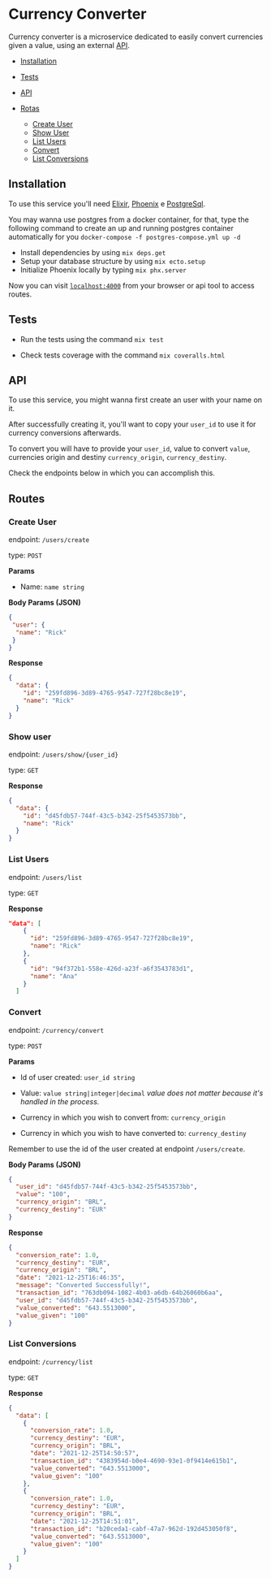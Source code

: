 # Currency Converter

Currency converter is a microservice dedicated to easily convert currencies given a value, using an external [API](https://exchangeratesapi.io/). 

* [Installation](https://github.com/ricksonoliveira/currency_converter#installation)
* [Tests](https://github.com/ricksonoliveira/currency_converter#tests)
* [API](https://github.com/ricksonoliveira/currency_converter#api)
* [Rotas](https://github.com/ricksonoliveira/currency_converter#routes)
  
  * [Create User](https://github.com/ricksonoliveira/currency_converter#create-user)
  * [Show User](https://github.com/ricksonoliveira/currency_converter#show-user)
  * [List Users](https://github.com/ricksonoliveira/currency_converter#list-users)
  * [Convert](https://github.com/ricksonoliveira/currency_converter#convert)
  * [List Conversions](https://github.com/ricksonoliveira/currency_converter#list-conversions)

## **Installation**

To use this service you'll need [Elixir](https://elixir-lang.org/install.html),
[Phoenix](https://hexdocs.pm/phoenix/installation.html) e [PostgreSql](https://www.postgresql.org/).

You may wanna use postgres from a docker container, for that, type the following command to create an up and running postgres container automatically for you `docker-compose -f postgres-compose.yml up -d`

* Install dependencies by using `mix deps.get`
* Setup your database structure by using `mix ecto.setup`
* Initialize Phoenix locally by typing `mix phx.server`

Now you can visit [`localhost:4000`](http://localhost:4000) from your browser or api tool to access routes.

## **Tests**

* Run the tests using the command `mix test`

* Check tests coverage with the command `mix coveralls.html`

## **API**

To use this service, you might wanna first create an user with your name on it.

After successfully creating it, you'll want to copy your `user_id` to use it for currency conversions afterwards.

To convert you will have to provide your `user_id`, value to convert `value`, currencies origin and destiny `currency_origin`, `currency_destiny`.

Check the endpoints below in which you can accomplish this.

## **Routes**

### **Create User**

endpoint: `/users/create`

type: `POST`

**Params**

* Name: `name string`

**Body Params (JSON)**

```json
{
 "user": {
  "name": "Rick"
 }
}
```

**Response**

```json
{
  "data": {
    "id": "259fd896-3d89-4765-9547-727f28bc8e19",
    "name": "Rick"
  }
}
```

### **Show user**

endpoint: `/users/show/{user_id}`

type: `GET`

**Response**

```json
{
  "data": {
    "id": "d45fdb57-744f-43c5-b342-25f5453573bb",
    "name": "Rick"
  }
}
```

### **List Users**

endpoint: `/users/list`

type: `GET`

**Response**

```json
"data": [
    {
      "id": "259fd896-3d89-4765-9547-727f28bc8e19",
      "name": "Rick"
    },
    {
      "id": "94f372b1-558e-426d-a23f-a6f3543783d1",
      "name": "Ana"
    }
  ]
```

### **Convert**

endpoint: `/currency/convert`

type: `POST`

**Params**

* Id of user created: `user_id string`

* Value: `value string|integer|decimal` *value does not matter because it's handled in the process.*

* Currency in which you wish to convert from: `currency_origin`

* Currency in which you wish to have converted to: `currency_destiny`


Remember to use the id of the user created at endpoint `/users/create`.

**Body Params (JSON)**

```json
{
  "user_id": "d45fdb57-744f-43c5-b342-25f5453573bb",
  "value": "100",
  "currency_origin": "BRL",
  "currency_destiny": "EUR"
}
```

**Response**

```json
{
  "conversion_rate": 1.0,
  "currency_destiny": "EUR",
  "currency_origin": "BRL",
  "date": "2021-12-25T16:46:35",
  "message": "Converted Successfully!",
  "transaction_id": "763db094-1082-4b03-a6db-64b26060b6aa",
  "user_id": "d45fdb57-744f-43c5-b342-25f5453573bb",
  "value_converted": "643.5513000",
  "value_given": "100"
}
```

### **List Conversions**

endpoint: `/currency/list`

type: `GET`

**Response**

```json
{
  "data": [
    {
      "conversion_rate": 1.0,
      "currency_destiny": "EUR",
      "currency_origin": "BRL",
      "date": "2021-12-25T14:50:57",
      "transaction_id": "4383954d-b0e4-4690-93e1-0f9414e615b1",
      "value_converted": "643.5513000",
      "value_given": "100"
    },
    {
      "conversion_rate": 1.0,
      "currency_destiny": "EUR",
      "currency_origin": "BRL",
      "date": "2021-12-25T14:51:01",
      "transaction_id": "b20ceda1-cabf-47a7-962d-192d453050f8",
      "value_converted": "643.5513000",
      "value_given": "100"
    }
  ]
}
```
